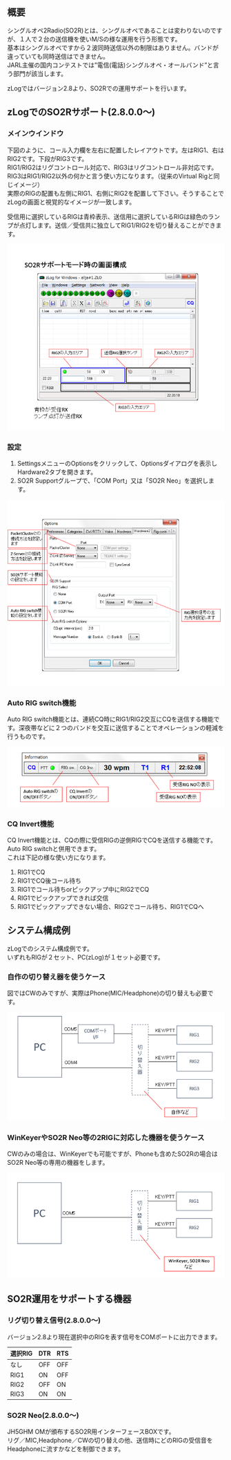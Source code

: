 ## 概要

シングルオペ2Radio(SO2R)とは、シングルオペであることは変わりないのですが、１人で２台の送信機を使いM/Sの様な運用を行う形態です。  
基本はシングルオペですから２波同時送信以外の制限はありません。バンドが違っていても同時送信はできません。  
JARL主催の国内コンテストでは”電信(電話)シングルオペ・オールバンド”と言う部門が該当します。　　

zLogではバージョン2.8より、SO2Rでの運用サポートを行います。  

## zLogでのSO2Rサポート(2.8.0.0～)

### メインウインドウ
下図のように、コール入力欄を左右に配置したレイアウトです。左はRIG1、右はRIG2です。下段がRIG3です。  
RIG1/RIG2はリグコントロール対応で、RIG3はリグコントロール非対応です。RIG3はRIG1/RIG2以外の何かと言う使い方になります。（従来のVirtual Rigと同じイメージ）  
実際のRIGの配置も左側にRIG1、右側にRIG2を配置して下さい。そうすることでzLogの画面と視覚的なイメージが一致します。  

受信用に選択しているRIGは青枠表示、送信用に選択しているRIGは緑色のランプが点灯します。送信／受信共に独立してRIG1/RIG2を切り替えることができます。  

![SO2Rメインウインドウ](https://github.com/jr8ppg/zLog/blob/images/so2r_main_window.png)

### 設定
1. SettingsメニューのOptionsをクリックして、Optionsダイアログを表示しHardware2タブを開きます。
1. SO2R Supportグループで、「COM Port」又は「SO2R Neo」を選択します。

![設定画面](https://github.com/jr8ppg/zLog/blob/images/options_hardware2.png)

### Auto RIG switch機能

Auto RIG switch機能とは、連続CQ時にRIG1/RIG2交互にCQを送信する機能です。深夜帯などに２つのバンドを交互に送信することでオペレーションの軽減を行うものです。  

![](https://github.com/jr8ppg/zLog/blob/images/so2r_arsw_cqinv.png)

### CQ Invert機能

CQ Invert機能とは、CQの際に受信RIGの逆側RIGでCQを送信する機能です。Auto RIG switchと併用できます。  
これは下記の様な使い方になります。  

1. RIG1でCQ
1. RIG1でCQ後コール待ち
1. RIG1でコール待ちorピックアップ中にRIG2でCQ
1. RIG1でピックアップできれば交信
1. RIG1でピックアップできない場合、RIG2でコール待ち、RIG1でCQへ


## システム構成例

zLogでのシステム構成例です。  
いずれもRIGが２セット、PC(zLog)が１セット必要です。    

### 自作の切り替え器を使うケース

図ではCWのみですが、実際はPhone(MIC/Headphone)の切り替えも必要です。  

![](https://github.com/jr8ppg/zLog/blob/images/so2r_sample1.png)

### WinKeyerやSO2R Neo等の2RIGに対応した機器を使うケース

CWのみの場合は、WinKeyerでも可能ですが、Phoneも含めたSO2Rの場合はSO2R Neo等の専用の機器をします。  

![](https://github.com/jr8ppg/zLog/blob/images/so2r_sample2.png)

## SO2R運用をサポートする機器

### リグ切り替え信号(2.8.0.0～)

バージョン2.8より現在選択中のRIGを表す信号をCOMポートに出力できます。  

|選択RIG|DTR|RTS|
| --- | --- | --- |
|なし|OFF|OFF|
|RIG1|ON|OFF|
|RIG2|OFF|ON|
|RIG3|ON|ON|

### SO2R Neo(2.8.0.0～)
JH5GHM OMが頒布するSO2R用インターフェースBOXです。  
リグ／MIC,Headphone／CWの切り替えの他、送信時にどのRIGの受信音をHeadphoneに流すかなどを制御できます。  

